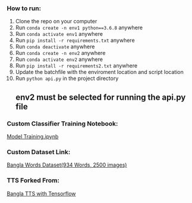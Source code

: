 <h3>How to run:</h3>
<ol>
  <li>Clone the repo on your computer</li>
  <li>Run <code>conda create -n env1 python==3.6.8</code> anywhere</li>
  <li>Run <code>conda activate env1</code> anywhere</li>
  <li>Run <code>pip install -r requirements.txt</code> anywhere</li>
  <li>Run <code>conda deactivate</code> anywhere</li>
  <li>Run <code>conda create -n env2</code> anywhere</li>
  <li>Run <code>conda activate env2</code> anywhere</li>
  <li>Run <code>pip install -r requirements2.txt</code> anywhere</li>
  <li>Update the batchfile with the enviroment location and script location</li>
  <li>Run <code>python api.py</code> in the project directory</li>
  <h2>env2 must be selected for running the api.py file</h2>
</ol>

<h3>Custom Classifier Training Notebook:</h3>
<a href = "https://drive.google.com/file/d/1_u9mjbV3aEsAF0aptJ5UToD0a_V5mnQZ/view?usp=sharing"> Model Training.ipynb </a>

<h3>Custom Dataset Link:</h3>
<a href = "https://drive.google.com/drive/folders/1b2inOVZr4PlZSqqcTndAie1ZIa4ZTJrI?usp=sharing"> Bangla Words Dataset(934 Words, 2500 images) </a>

<h3>TTS Forked From:</h3>
<a href = "https://github.com/zabir-nabil/bangla-tts"> Bangla TTS with Tensorflow </a>
